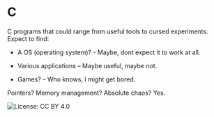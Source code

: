 # C

C programs that could range from useful tools to cursed experiments. Expect to find:

- A OS (operating system)? - Maybe, dont expect it to work at all.

- Various applications – Maybe useful, maybe not.

- Games? – Who knows, I might get bored.

Pointers? Memory management? Absolute chaos? Yes.

  ![License: CC BY 4.0](https://img.shields.io/badge/License-CC%20BY%204.0-lightgrey)
